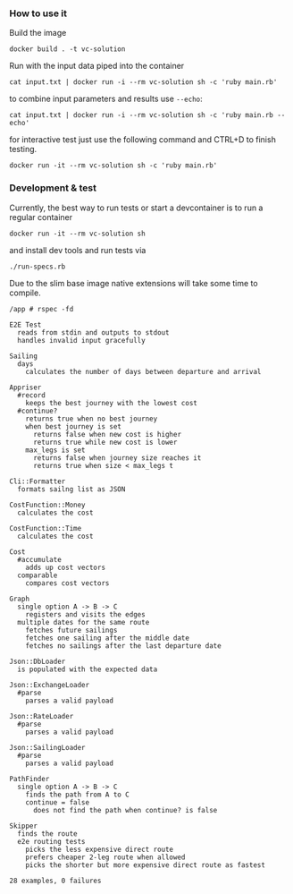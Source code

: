 ### How to use it

Build the image
```
docker build . -t vc-solution
```

Run with the input data piped into the container
```
cat input.txt | docker run -i --rm vc-solution sh -c 'ruby main.rb'
```

to combine input parameters and results use `--echo`:
```
cat input.txt | docker run -i --rm vc-solution sh -c 'ruby main.rb --echo'
```

for interactive test just use the following command and CTRL+D to finish testing.
```
docker run -it --rm vc-solution sh -c 'ruby main.rb'
```

### Development & test

Currently, the best way to run tests or start a devcontainer is to run a regular container
```
docker run -it --rm vc-solution sh
```

and install dev tools and run tests via
```
./run-specs.rb
```
Due to the slim base image native extensions will take some time to compile.

```
/app # rspec -fd

E2E Test
  reads from stdin and outputs to stdout
  handles invalid input gracefully

Sailing
  days
    calculates the number of days between departure and arrival

Appriser
  #record
    keeps the best journey with the lowest cost
  #continue?
    returns true when no best journey
    when best journey is set
      returns false when new cost is higher
      returns true while new cost is lower
    max_legs is set
      returns false when journey size reaches it
      returns true when size < max_legs t

Cli::Formatter
  formats sailng list as JSON

CostFunction::Money
  calculates the cost

CostFunction::Time
  calculates the cost

Cost
  #accumulate
    adds up cost vectors
  comparable
    compares cost vectors

Graph
  single option A -> B -> C
    registers and visits the edges
  multiple dates for the same route
    fetches future sailings
    fetches one sailing after the middle date
    fetches no sailings after the last departure date

Json::DbLoader
  is populated with the expected data

Json::ExchangeLoader
  #parse
    parses a valid payload

Json::RateLoader
  #parse
    parses a valid payload

Json::SailingLoader
  #parse
    parses a valid payload

PathFinder
  single option A -> B -> C
    finds the path from A to C
    continue = false
      does not find the path when continue? is false

Skipper
  finds the route
  e2e routing tests
    picks the less expensive direct route
    prefers cheaper 2-leg route when allowed
    picks the shorter but more expensive direct route as fastest

28 examples, 0 failures
```